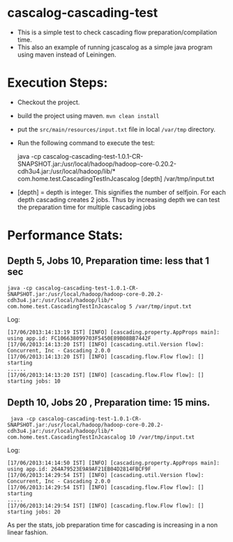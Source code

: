 # cascalog-cascading-test


- This is a simple test to check cascading flow preparation/compilation time. 
- This also an example of running jcascalog as a simple java program using maven instead of Leiningen.

# Execution Steps:

* Checkout the project.
* build the project using maven.
`mvn clean install`
* put the `src/main/resources/input.txt` file in local `/var/tmp` directory.
* Run the following command to execute the test:


     java -cp cascalog-cascading-test-1.0.1-CR-SNAPSHOT.jar:/usr/local/hadoop/hadoop-core-0.20.2-cdh3u4.jar:/usr/local/hadoop/lib/* com.home.test.CascadingTestInJcascalog [depth] /var/tmp/input.txt

* [depth] = depth is integer. This signifies the number of selfjoin. For each depth cascading creates 2 jobs. Thus by increasing depth we can test the preparation time for multiple cascading jobs


# Performance Stats: 

Depth 5, Jobs 10, Preparation time: less that 1 sec
---------------------------------------------------

    java -cp cascalog-cascading-test-1.0.1-CR-SNAPSHOT.jar:/usr/local/hadoop/hadoop-core-0.20.2-cdh3u4.jar:/usr/local/hadoop/lib/* com.home.test.CascadingTestInJcascalog 5 /var/tmp/input.txt

Log:

    [17/06/2013:14:13:19 IST] [INFO] [cascading.property.AppProps main]: using app.id: FC106638099703F5450E89B08BB7442F
    [17/06/2013:14:13:20 IST] [INFO] [cascading.util.Version flow]: Concurrent, Inc - Cascading 2.0.0
    [17/06/2013:14:13:20 IST] [INFO] [cascading.flow.Flow flow]: [] starting
    ......
    [17/06/2013:14:13:20 IST] [INFO] [cascading.flow.Flow flow]: []  starting jobs: 10


Depth 10, Jobs 20 , Preparation time: 15 mins.
----------------------------------------------

     java -cp cascalog-cascading-test-1.0.1-CR-SNAPSHOT.jar:/usr/local/hadoop/hadoop-core-0.20.2-cdh3u4.jar:/usr/local/hadoop/lib/* com.home.test.CascadingTestInJcascalog 10 /var/tmp/input.txt


Log:

    [17/06/2013:14:14:50 IST] [INFO] [cascading.property.AppProps main]: using app.id: 264A79523E9A9AF21EB04D2814FBCF9F
    [17/06/2013:14:29:54 IST] [INFO] [cascading.util.Version flow]: Concurrent, Inc - Cascading 2.0.0
    [17/06/2013:14:29:54 IST] [INFO] [cascading.flow.Flow flow]: [] starting
    .....
    [17/06/2013:14:29:54 IST] [INFO] [cascading.flow.Flow flow]: []  starting jobs: 20
    
As per the stats, job preparation time for cascading is increasing in a non linear fashion.



